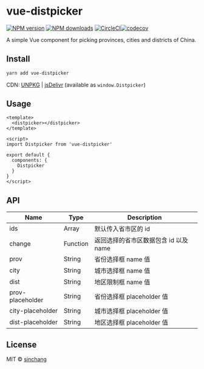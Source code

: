 # vue-distpicker

[![NPM version](https://img.shields.io/npm/v/vue-distpicker.svg?style=flat)](https://npmjs.com/package/vue-distpicker) [![NPM downloads](https://img.shields.io/npm/dm/vue-distpicker.svg?style=flat)](https://npmjs.com/package/vue-distpicker) [![CircleCI](https://circleci.com/gh/sinchang/vue-distpicker/tree/master.svg?style=shield)](https://circleci.com/gh/sinchang/vue-distpicker/tree/master)[![codecov](https://codecov.io/gh/sinchang/vue-distpicker/branch/master/graph/badge.svg)](https://codecov.io/gh/sinchang/vue-distpicker)

A simple Vue component for picking provinces, cities and districts of China.

## Install

```bash
yarn add vue-distpicker
```

CDN: [UNPKG](https://unpkg.com/vue-distpicker/) | [jsDelivr](https://cdn.jsdelivr.net/npm/vue-distpicker/) (available as `window.Distpicker`)

## Usage

```vue
<template>
  <distpicker></distpicker>
</template>

<script>
import Distpicker from 'vue-distpicker'

export default {
  components: {
    Distpicker
  }
}
</script>
```

## API
| Name | Type | Description |
| --- | --- | --- |
| ids | Array | 默认传入省市区的 id |
| change | Function | 返回选择的省市区数据包含 id 以及 name |
| prov | String | 省份选择框 name 值 |
| city | String | 城市选择框 name 值 |
| dist | String | 地区限制框 name 值 |
| prov-placeholder | String | 省份选择框 placeholder 值 |
| city-placeholder | String | 城市选择框 placeholder 值 |
| dist-placeholder | String | 地区选择框 placeholder 值 |

## License

MIT &copy; [sinchang](https://sinchang.me)

